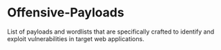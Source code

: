 # Offensive-Payloads
List of payloads and wordlists that are specifically crafted to identify and exploit vulnerabilities in target web applications.
